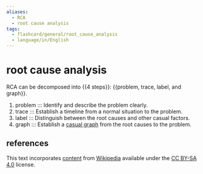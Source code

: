 ```yaml
---
aliases:
  - RCA
  - root cause analysis
tags:
  - flashcard/general/root_cause_analysis
  - language/in/English
---
```


# root cause analysis

RCA can be decomposed into {{4 steps}}: {{problem, trace, label, and graph}}. <!--SR:!2024-08-26,62,310!2024-08-19,53,301-->

1. problem ::: Identify and describe the problem clearly. <!--SR:!2024-12-09,135,290!2024-08-24,60,310-->
2. trace ::: Establish a timeline from a normal situation to the problem. <!--SR:!2024-08-31,67,310!2024-08-21,59,310-->
3. label ::: Distinguish between the root causes and other casual factors. <!--SR:!2024-12-05,136,310!2024-08-15,54,310-->
4. graph ::: Establish a [casual graph](casual%20graph.md) from the root causes to the problem. <!--SR:!2024-10-05,86,290!2025-03-18,218,330-->

## references

This text incorporates [content](https://en.wikipedia.org/wiki/root_cause_analysis) from [Wikipedia](Wikipedia.md) available under the [CC BY-SA 4.0](https://creativecommons.org/licenses/by-sa/4.0/) license.
